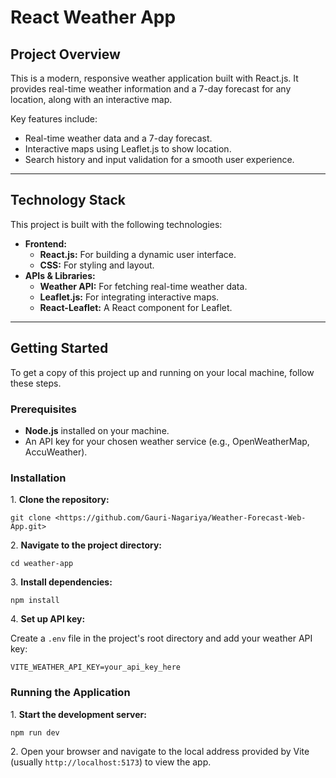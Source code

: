 <body>
    <div class="container">
        <h1>React Weather App</h1>
        <h2>Project Overview</h2>
        <p>This is a modern, responsive weather application built with React.js. It provides real-time weather information and a 7-day forecast for any location, along with an interactive map.</p>
        <p>Key features include:</p>
        <ul>
            <li>Real-time weather data and a 7-day forecast.</li>
            <li>Interactive maps using Leaflet.js to show location.</li>
            <li>Search history and input validation for a smooth user experience.</li>
        </ul>
       <hr class="section-divider">
        <h2>Technology Stack</h2>
        <p>This project is built with the following technologies:</p>
        <ul>
            <li><strong>Frontend:</strong>
                <ul>
                    <li><strong>React.js:</strong> For building a dynamic user interface.</li>
                    <li><strong>CSS:</strong> For styling and layout.</li>
                </ul>
            </li>
            <li><strong>APIs & Libraries:</strong>
                <ul>
                    <li><strong>Weather API:</strong> For fetching real-time weather data.</li>
                    <li><strong>Leaflet.js:</strong> For integrating interactive maps.</li>
                    <li><strong>React-Leaflet:</strong> A React component for Leaflet.</li>
                </ul>
            </li>
        </ul>
        <hr class="section-divider">
        <h2>Getting Started</h2>
        <p>To get a copy of this project up and running on your local machine, follow these steps.</p>
        <h3>Prerequisites</h3>
        <ul>
            <li><strong>Node.js</strong> installed on your machine.</li>
            <li>An API key for your chosen weather service (e.g., OpenWeatherMap, AccuWeather).</li>
        </ul>
        <h3>Installation</h3>
        <p>1. <strong>Clone the repository:</strong></p>
        <pre><code>git clone &lt;https://github.com/Gauri-Nagariya/Weather-Forecast-Web-App.git&gt;</code></pre>
        <p>2. <strong>Navigate to the project directory:</strong></p>
        <pre><code>cd weather-app</code></pre>
        <p>3. <strong>Install dependencies:</strong></p>
        <pre><code>npm install</code></pre>
        <p>4. <strong>Set up API key:</strong></p>
        <p>Create a <code>.env</code> file in the project's root directory and add your weather API key:</p>
        <pre><code>VITE_WEATHER_API_KEY=your_api_key_here</code></pre>
        <h3>Running the Application</h3>
        <p>1. <strong>Start the development server:</strong></p>
        <pre><code>npm run dev</code></pre>
        <p>2. Open your browser and navigate to the local address provided by Vite (usually <code>http://localhost:5173</code>) to view the app.</p>
    </div>
</body>
